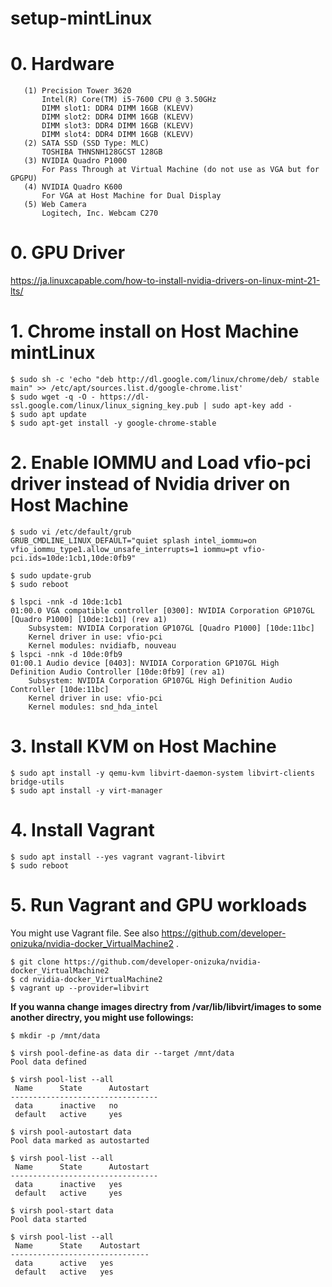 # setup-mintLinux

# 0. Hardware
```
   (1) Precision Tower 3620
       Intel(R) Core(TM) i5-7600 CPU @ 3.50GHz
       DIMM slot1: DDR4 DIMM 16GB (KLEVV)
       DIMM slot2: DDR4 DIMM 16GB (KLEVV)
       DIMM slot3: DDR4 DIMM 16GB (KLEVV)
       DIMM slot4: DDR4 DIMM 16GB (KLEVV)
   (2) SATA SSD (SSD Type: MLC)
       TOSHIBA THNSNH128GCST 128GB
   (3) NVIDIA Quadro P1000
       For Pass Through at Virtual Machine (do not use as VGA but for GPGPU)
   (4) NVIDIA Quadro K600
       For VGA at Host Machine for Dual Display
   (5) Web Camera
       Logitech, Inc. Webcam C270
```
# 0. GPU Driver
https://ja.linuxcapable.com/how-to-install-nvidia-drivers-on-linux-mint-21-lts/

# 1. Chrome install on Host Machine mintLinux
```
$ sudo sh -c 'echo "deb http://dl.google.com/linux/chrome/deb/ stable main" >> /etc/apt/sources.list.d/google-chrome.list'
$ sudo wget -q -O - https://dl-ssl.google.com/linux/linux_signing_key.pub | sudo apt-key add -
$ sudo apt update
$ sudo apt-get install -y google-chrome-stable
```

# 2. Enable IOMMU and Load vfio-pci driver instead of Nvidia driver on Host Machine
```
$ sudo vi /etc/default/grub
GRUB_CMDLINE_LINUX_DEFAULT="quiet splash intel_iommu=on vfio_iommu_type1.allow_unsafe_interrupts=1 iommu=pt vfio-pci.ids=10de:1cb1,10de:0fb9"

$ sudo update-grub
$ sudo reboot
```
```
$ lspci -nnk -d 10de:1cb1
01:00.0 VGA compatible controller [0300]: NVIDIA Corporation GP107GL [Quadro P1000] [10de:1cb1] (rev a1)
	Subsystem: NVIDIA Corporation GP107GL [Quadro P1000] [10de:11bc]
	Kernel driver in use: vfio-pci
	Kernel modules: nvidiafb, nouveau
$ lspci -nnk -d 10de:0fb9
01:00.1 Audio device [0403]: NVIDIA Corporation GP107GL High Definition Audio Controller [10de:0fb9] (rev a1)
	Subsystem: NVIDIA Corporation GP107GL High Definition Audio Controller [10de:11bc]
	Kernel driver in use: vfio-pci
	Kernel modules: snd_hda_intel
```

# 3. Install KVM on Host Machine
```
$ sudo apt install -y qemu-kvm libvirt-daemon-system libvirt-clients bridge-utils
$ sudo apt install -y virt-manager
```

# 4. Install Vagrant
```
$ sudo apt install --yes vagrant vagrant-libvirt
$ sudo reboot
```

# 5. Run Vagrant and GPU workloads
You might use Vagrant file. See also https://github.com/developer-onizuka/nvidia-docker_VirtualMachine2 .
```
$ git clone https://github.com/developer-onizuka/nvidia-docker_VirtualMachine2
$ cd nvidia-docker_VirtualMachine2
$ vagrant up --provider=libvirt
```
**If you wanna change images directry from /var/lib/libvirt/images to some another directry, you might use followings:**
```
$ mkdir -p /mnt/data

$ virsh pool-define-as data dir --target /mnt/data
Pool data defined

$ virsh pool-list --all
 Name      State      Autostart
---------------------------------
 data      inactive   no
 default   active     yes

$ virsh pool-autostart data
Pool data marked as autostarted

$ virsh pool-list --all
 Name      State      Autostart
---------------------------------
 data      inactive   yes
 default   active     yes

$ virsh pool-start data
Pool data started

$ virsh pool-list --all
 Name      State    Autostart
-------------------------------
 data      active   yes
 default   active   yes
 ```
